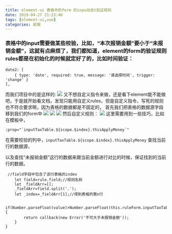 ```yaml
---
title: element-ui 表格中的form 的inpu动态t验证规则
date: 2019-04-27 21:23:46
tags: [element-ui,vue]
categories: 前端
---
```

### 表格中的input需要做某些校验，比如，“本次报销金额”要小于“未报销金额”，这就有点麻烦了，我们都知道，element的form的验证规则rules都是在初始化的时候就定好了的，比如时间验证：
```
date2: [
    { type: 'date', required: true, message: '请选择时间', trigger: 'change' }
],
```
而我们项目中的是这样的:
![](4.jpg) 又不想自定义指令来做，还是看下element能不能做吧，于是就开始看文档，发现只能用自定义rules，但是自定义指令，写死的规则也不符合要求啊，因为表格的数据都是不固定的，
首先我们把表格的数据源字段移到我们的form中
![](1.jpg)
![](2.jpg)
![](3.jpg)
然后自定义规则：
![](5.jpg)
这里需要用到一些技巧，比如在模板中，
```
:prop="`inputTaxTable.${scope.$index}.thisApplyMoney`"
```
在需要校验的列中，`inputTaxTable.${scope.$index}.thisApplyMoney` 查找当前行的数据源，

以及查找“未报销金额”这行的数据来跟当前金额进行对比的时候，保证找到的当前行的数据。
```
 //field字段中包含了该行表格的index
    let field=rule.field;//规则名称
    let _fieldArr=[];
    _fieldArr=field.split('.');
    let _index=_fieldArr[1];//得到表格的第n行

    if(Number.parseFloat(value)>Number.parseFloat(this.ruleForm.inputTaxTable[_index].notApplyMoney)){
        return callback(new Error('不可大于未报销金额'));
    }
}
```

